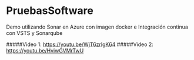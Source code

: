 # PruebasSoftware
Demo utilizando Sonar en Azure con imagen docker e Integración continua con VSTS y Sonarqube

#####Video 1: https://youtu.be/WjT6zrlgK64
#####Video 2: https://youtu.be/HviwGVMrTwU

